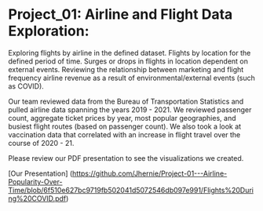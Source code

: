 # Project_01: Airline and Flight Data Exploration:

Exploring flights by airline in the defined dataset. Flights by location for the defined period of time. Surges or drops in flights in location dependent on external events. Reviewing the relationship between marketing and flight frequency airline revenue as a result of environmental/external events (such as COVID). 

Our team reviewed data from the Bureau of Transportation Statistics and pulled airline data spanning the years 2019 - 2021. We reviewed passenger count, aggregate ticket prices by year, most popular geographies, and busiest flight routes (based on passenger count). We also took a look at vaccination data that correlated with an increase in flight travel over the course of 2020 - 21. 

Please review our PDF presentation to see the visualizations we created. 

[Our Presentation] (https://github.com/Jhernie/Project-01---Airline-Popularity-Over-Time/blob/6f510e627bc9719fb502041d5072546db097e991/Flights%20During%20COVID.pdf)

